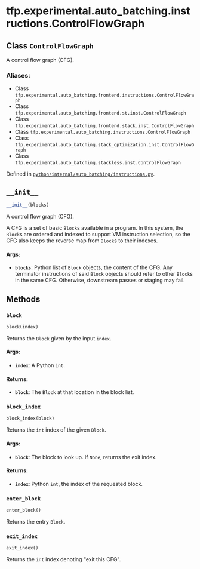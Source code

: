 <div itemscope itemtype="http://developers.google.com/ReferenceObject">
<meta itemprop="name" content="tfp.experimental.auto_batching.instructions.ControlFlowGraph" />
<meta itemprop="path" content="Stable" />
<meta itemprop="property" content="__init__"/>
<meta itemprop="property" content="block"/>
<meta itemprop="property" content="block_index"/>
<meta itemprop="property" content="enter_block"/>
<meta itemprop="property" content="exit_index"/>
</div>

# tfp.experimental.auto_batching.instructions.ControlFlowGraph

## Class `ControlFlowGraph`

A control flow graph (CFG).



### Aliases:

* Class `tfp.experimental.auto_batching.frontend.instructions.ControlFlowGraph`
* Class `tfp.experimental.auto_batching.frontend.st.inst.ControlFlowGraph`
* Class `tfp.experimental.auto_batching.frontend.stack.inst.ControlFlowGraph`
* Class `tfp.experimental.auto_batching.instructions.ControlFlowGraph`
* Class `tfp.experimental.auto_batching.stack_optimization.inst.ControlFlowGraph`
* Class `tfp.experimental.auto_batching.stackless.inst.ControlFlowGraph`



Defined in [`python/internal/auto_batching/instructions.py`](https://github.com/tensorflow/probability/tree/master/tensorflow_probability/python/internal/auto_batching/instructions.py).

<!-- Placeholder for "Used in" -->


<h2 id="__init__"><code>__init__</code></h2>

``` python
__init__(blocks)
```

A control flow graph (CFG).

A CFG is a set of basic `Block`s available in a program.  In this
system, the `Block`s are ordered and indexed to support VM
instruction selection, so the CFG also keeps the reverse map from
`Block`s to their indexes.

#### Args:


* <b>`blocks`</b>: Python list of `Block` objects, the content of the CFG.
  Any terminator instructions of said `Block` objects should
  refer to other `Block`s in the same CFG.  Otherwise,
  downstream passes or staging may fail.



## Methods

<h3 id="block"><code>block</code></h3>

``` python
block(index)
```

Returns the `Block` given by the input `index`.


#### Args:


* <b>`index`</b>: A Python `int`.


#### Returns:


* <b>`block`</b>: The `Block` at that location in the block list.

<h3 id="block_index"><code>block_index</code></h3>

``` python
block_index(block)
```

Returns the `int` index of the given `Block`.


#### Args:


* <b>`block`</b>: The block to look up. If `None`, returns the exit index.


#### Returns:


* <b>`index`</b>: Python `int`, the index of the requested block.

<h3 id="enter_block"><code>enter_block</code></h3>

``` python
enter_block()
```

Returns the entry `Block`.


<h3 id="exit_index"><code>exit_index</code></h3>

``` python
exit_index()
```

Returns the `int` index denoting "exit this CFG".




